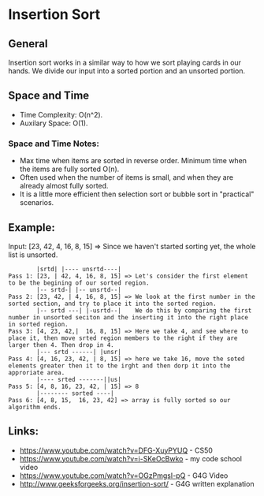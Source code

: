 # Insertion Sort

## General

Insertion sort works in a similar way to how we sort playing cards in our hands.
We divide our input into a sorted portion and an unsorted portion.

## Space and Time
* Time Complexity: O(n^2).
* Auxilary Space:  O(1).

### Space and Time Notes:
* Max time when items are sorted in reverse order.  Minimum time when the items are fully sorted O(n).
* Often used when the number of items is small, and when they are already almost fully sorted.
* It is a little more efficient then selection sort or bubble sort in "practical" scenarios.


## Example:

Input: [23, 42, 4, 16, 8, 15] => Since we haven't started sorting yet, the whole list is unsorted.

```
        |srtd| |---- unsrtd----|
Pass 1: [23, | 42, 4, 16, 8, 15] => Let's consider the first element to be the begining of our sorted region.
        |-- srtd-| |-- unsrtd--|
Pass 2: [23, 42, | 4, 16, 8, 15] => We look at the first number in the sorted section, and try to place it into the sorted region.
        |-- srtd ---| |-usrtd--|    We do this by comparing the first number in unsorted seciton and the inserting it into the right place in sorted region.
Pass 3: [4, 23, 42,|  16, 8, 15] => Here we take 4, and see where to place it, then move srted region members to the right if they are larger then 4. Then drop in 4.
        |--- srtd ------| |unsr|
Pass 4: [4, 16, 23, 42, | 8, 15] => here we take 16, move the soted elements greater then it to the irght and then dorp it into the approriate area.
        |---- srted -------||us|
Pass 5: [4, 8, 16, 23, 42, | 15] => 8
        |-------- sorted ----|
Pass 6: [4, 8, 15,  16, 23, 42] => array is fully sorted so our algorithm ends.
```


## Links:
* https://www.youtube.com/watch?v=DFG-XuyPYUQ - CS50
* https://www.youtube.com/watch?v=i-SKeOcBwko - my code school video
* https://www.youtube.com/watch?v=OGzPmgsI-pQ - G4G Video
* http://www.geeksforgeeks.org/insertion-sort/ - G4G written explanation